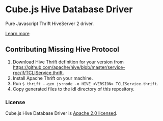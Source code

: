 # Cube.js Hive Database Driver

Pure Javascript Thrift HiveServer 2 driver.

[Learn more](https://github.com/statsbotco/cube.js#getting-started)

## Contributing Missing Hive Protocol

1. Download Hive Thrift definition for your version from https://github.com/apache/hive/blob/master/service-rpc/if/TCLIService.thrift.
2. Install Apache Thrift on your machine.
3. Run `$ thrift --gen js:node -o HIVE_<VERSION> TCLIService.thrift`.
4. Copy generated files to the idl directory of this repository.

### License

Cube.js Hive Database Driver is [Apache 2.0 licensed](./LICENSE).